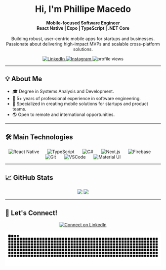 <h1 align="center">Hi, I'm Phillipe Macedo</h1>

<p align="center">
  <b>Mobile-focused Software Engineer</b> <br />
  <b>React Native | Expo | TypeScript | .NET Core</b> <br /><br />
  Building robust, user-centric mobile apps for startups and businesses. <br />
  Passionate about delivering high-impact MVPs and scalable cross-platform solutions.
</p>

<p align="center">
  <a href="https://www.linkedin.com/in/phillipe-macedo-234524239/" target="_blank">
    <img src="https://img.shields.io/badge/LinkedIn-0077B5?style=for-the-badge&logo=linkedin&logoColor=white" alt="LinkedIn"/>
  </a>
  <a href="https://www.instagram.com/phillipemacedorl/" target="_blank">
    <img src="https://img.shields.io/badge/Instagram-E4405F?style=for-the-badge&logo=instagram&logoColor=white" alt="Instagram"/>
  </a>
  <img src="https://komarev.com/ghpvc/?username=phillipe17macedo&label=Profile%20views&color=0e75b6&style=flat" alt="profile views"/>
</p>

---

## 💡 About Me

- 🎓 Degree in Systems Analysis and Development.
- 💼 5+ years of professional experience in software engineering.
- 🚀 Specialized in creating mobile solutions for startups and product teams.
- 🌎 Open to remote and international opportunities.

---

## 🛠️ Main Technologies

<p align="center">
  <img src="https://cdn.jsdelivr.net/gh/devicons/devicon@latest/icons/react/react-original.svg" height="42" alt="React Native" title="React Native"/>
  <img width="18"/>
  <img src="https://cdn.jsdelivr.net/gh/devicons/devicon@latest/icons/typescript/typescript-original.svg" height="42" alt="TypeScript" title="TypeScript"/>
  <img width="18"/>
  <img src="https://cdn.jsdelivr.net/gh/devicons/devicon@latest/icons/csharp/csharp-original.svg" height="42" alt="C#" title="C# / .NET Core"/>
  <img width="18"/>
  <img src="https://cdn.jsdelivr.net/gh/devicons/devicon@latest/icons/nextjs/nextjs-original.svg" height="42" alt="Next.js" title="Next.js"/>
  <img width="18"/>
  <img src="https://cdn.jsdelivr.net/gh/devicons/devicon@latest/icons/firebase/firebase-original.svg" height="42" alt="Firebase" title="Firebase"/>
  <img width="18"/>
  <img src="https://cdn.jsdelivr.net/gh/devicons/devicon@latest/icons/git/git-original.svg" height="42" alt="Git" title="Git"/>
  <img width="18"/>
  <img src="https://cdn.jsdelivr.net/gh/devicons/devicon@latest/icons/vscode/vscode-original.svg" height="42" alt="VSCode" title="Visual Studio Code"/>
  <img width="18"/>
  <img src="https://cdn.jsdelivr.net/gh/devicons/devicon@latest/icons/materialui/materialui-original.svg" height="42" alt="Material UI" title="Material UI"/>
</p>

---

## 📈 GitHub Stats

<p align="center">
  <img height="180em" src="https://github-readme-stats.vercel.app/api?username=Phillipe17Macedo&show_icons=true&theme=radical"/>
  <img height="180em" src="https://github-readme-stats.vercel.app/api/top-langs/?username=Phillipe17Macedo&layout=compact&langs_count=7&theme=dracula"/>
</p>

---

## 🚀 Let's Connect!

<p align="center">
  <a href="https://www.linkedin.com/in/phillipe-macedo-234524239/" target="_blank">
    <img src="https://img.shields.io/badge/Connect%20on%20LinkedIn-0077B5?style=for-the-badge&logo=linkedin&logoColor=white" alt="Connect on LinkedIn"/>
  </a>
</p>

<p align="center">
  <picture>
    <source media="(prefers-color-scheme: dark)" srcset="https://raw.githubusercontent.com/Phillipe17Macedo/Phillipe17Macedo/refs/heads/snk/github-contribution-grid-snake-dark.svg">
    <source media="(prefers-color-scheme: light)" srcset="https://raw.githubusercontent.com/Phillipe17Macedo/Phillipe17Macedo/refs/heads/snk/github-contribution-grid-snake.svg">
    <img alt="github contribution grid snake animation" src="https://raw.githubusercontent.com/Phillipe17Macedo/Phillipe17Macedo/refs/heads/snk/github-contribution-grid-snake.svg">
  </picture>
</p>
